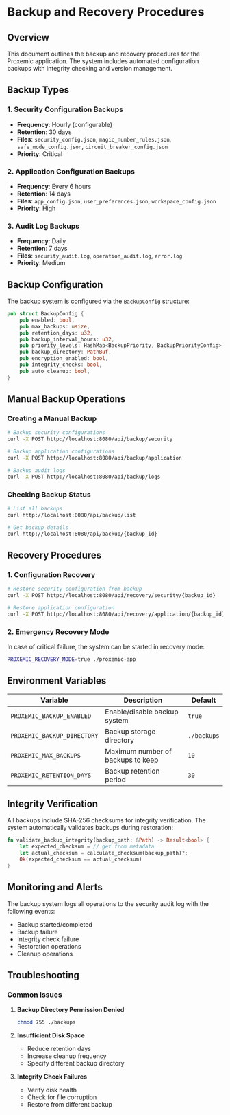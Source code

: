 # Backup and Recovery Procedures

## Overview
This document outlines the backup and recovery procedures for the Proxemic application. The system includes automated configuration backups with integrity checking and version management.

## Backup Types

### 1. Security Configuration Backups
- **Frequency**: Hourly (configurable)
- **Retention**: 30 days
- **Files**: `security_config.json`, `magic_number_rules.json`, `safe_mode_config.json`, `circuit_breaker_config.json`
- **Priority**: Critical

### 2. Application Configuration Backups
- **Frequency**: Every 6 hours
- **Retention**: 14 days
- **Files**: `app_config.json`, `user_preferences.json`, `workspace_config.json`
- **Priority**: High

### 3. Audit Log Backups
- **Frequency**: Daily
- **Retention**: 7 days
- **Files**: `security_audit.log`, `operation_audit.log`, `error.log`
- **Priority**: Medium

## Backup Configuration

The backup system is configured via the `BackupConfig` structure:

```rust
pub struct BackupConfig {
    pub enabled: bool,
    pub max_backups: usize,
    pub retention_days: u32,
    pub backup_interval_hours: u32,
    pub priority_levels: HashMap<BackupPriority, BackupPriorityConfig>,
    pub backup_directory: PathBuf,
    pub encryption_enabled: bool,
    pub integrity_checks: bool,
    pub auto_cleanup: bool,
}
```

## Manual Backup Operations

### Creating a Manual Backup
```bash
# Backup security configurations
curl -X POST http://localhost:8080/api/backup/security

# Backup application configurations
curl -X POST http://localhost:8080/api/backup/application

# Backup audit logs
curl -X POST http://localhost:8080/api/backup/logs
```

### Checking Backup Status
```bash
# List all backups
curl http://localhost:8080/api/backup/list

# Get backup details
curl http://localhost:8080/api/backup/{backup_id}
```

## Recovery Procedures

### 1. Configuration Recovery
```bash
# Restore security configuration from backup
curl -X POST http://localhost:8080/api/recovery/security/{backup_id}

# Restore application configuration
curl -X POST http://localhost:8080/api/recovery/application/{backup_id}
```

### 2. Emergency Recovery Mode
In case of critical failure, the system can be started in recovery mode:

```bash
PROXEMIC_RECOVERY_MODE=true ./proxemic-app
```

## Environment Variables

| Variable | Description | Default |
|----------|-------------|---------|
| `PROXEMIC_BACKUP_ENABLED` | Enable/disable backup system | `true` |
| `PROXEMIC_BACKUP_DIRECTORY` | Backup storage directory | `./backups` |
| `PROXEMIC_MAX_BACKUPS` | Maximum number of backups to keep | `10` |
| `PROXEMIC_RETENTION_DAYS` | Backup retention period | `30` |

## Integrity Verification

All backups include SHA-256 checksums for integrity verification. The system automatically validates backups during restoration:

```rust
fn validate_backup_integrity(backup_path: &Path) -> Result<bool> {
    let expected_checksum = // get from metadata
    let actual_checksum = calculate_checksum(backup_path)?;
    Ok(expected_checksum == actual_checksum)
}
```

## Monitoring and Alerts

The backup system logs all operations to the security audit log with the following events:
- Backup started/completed
- Backup failure
- Integrity check failure
- Restoration operations
- Cleanup operations

## Troubleshooting

### Common Issues

1. **Backup Directory Permission Denied**
   ```bash
   chmod 755 ./backups
   ```

2. **Insufficient Disk Space**
   - Reduce retention days
   - Increase cleanup frequency
   - Specify different backup directory

3. **Integrity Check Failures**
   - Verify disk health
   - Check for file corruption
   - Restore from different backup
